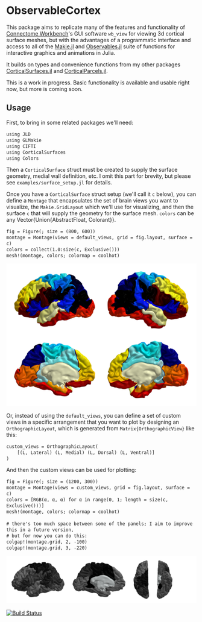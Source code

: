 # ObservableCortex
This package aims to replicate many of the features and functionality of [Connectome Workbench](https://humanconnectome.org/software/connectome-workbench)'s GUI software `wb_view` for viewing 3d cortical surface meshes, but with the advantages of a programmatic interface and access to all of the [Makie.jl](https://docs.makie.org/stable/) and [Observables.jl](https://juliagizmos.github.io/Observables.jl/stable/) suite of functions for interactive graphics and animations in Julia.

It builds on types and convenience functions from my other packages [CorticalSurfaces.jl](https://github.com/myersm0/CorticalSurfaces.jl) and [CorticalParcels.jl](https://github.com/myersm0/CorticalParcels.jl).

This is a work in progress. Basic functionality is available and usable right now, but more is coming soon.

## Usage
First, to bring in some related packages we'll need:
```
using JLD
using GLMakie
using CIFTI
using CorticalSurfaces
using Colors
```

Then a `CorticalSurface` struct must be created to supply the surface geometry, medial wall definition, etc. I omit this part for brevity, but please see `examples/surface_setup.jl` for details.

Once you have a `CorticalSurface` struct setup (we'll call it `c` below), you can define a `Montage` that encapsulates the set of brain views you want to visualize, the `Makie.GridLayout` which we'll use for visualizing, and then the surface `c` that will supply the geometry for the surface mesh. `colors` can be any Vector{Union{AbstractFloat, Colorant}}.
```
fig = Figure(; size = (800, 600))
montage = Montage(views = default_views, grid = fig.layout, surface = c)
colors = collect(1.0:size(c, Exclusive()))
mesh!(montage, colors; colormap = coolhot)
```
![demo1](https://github.com/myersm0/ObservableCortex.jl/blob/main/examples/demo1.png)

Or, instead of using the `default_views`, you can define a set of custom views in a specific arrangement that you want to plot by designing an `OrthographicLayout`, which is generated from `Matrix{OrthographicView}` like this:
```
custom_views = OrthographicLayout(
	[(L, Lateral) (L, Medial) (L, Dorsal) (L, Ventral)]
)
```

And then the custom views can be used for plotting:
```
fig = Figure(; size = (1200, 300))
montage = Montage(views = custom_views, grid = fig.layout, surface = c)
colors = [RGB(α, α, α) for α in range(0, 1; length = size(c, Exclusive()))]
mesh!(montage, colors; colormap = coolhot)

# there's too much space between some of the panels; I aim to improve this in a future version,
# but for now you can do this:
colgap!(montage.grid, 2, -100)
colgap!(montage.grid, 3, -220)
```
![demo3](https://github.com/myersm0/ObservableCortex.jl/blob/main/examples/demo3.png)

[![Build Status](https://github.com/myersm0/ObservableCortex.jl/actions/workflows/CI.yml/badge.svg?branch=main)](https://github.com/myersm0/ObservableCortex.jl/actions/workflows/CI.yml?query=branch%3Amain)
